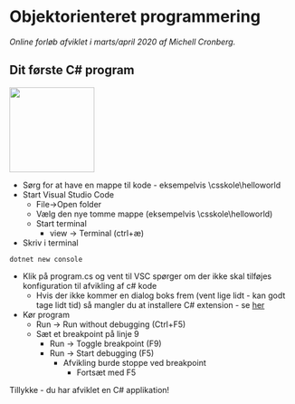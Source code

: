 # Objektorienteret programmering
*Online forløb afviklet i marts/april 2020 af Michell Cronberg.*

## Dit første C\# program

<a href="http://youtu.be/-4eyBPRbwsU?hd=1"><img src="http://cdn.cronberg.dk/kurser/div/youtube.png" width="150"></a>

- Sørg for at have en mappe til kode - eksempelvis \\csskole\\helloworld
- Start Visual Studio Code 
  - File->Open folder
  - Vælg den nye tomme mappe (eksempelvis \\csskole\\helloworld)
  - Start terminal
    - view -> Terminal (ctrl+æ)
- Skriv i terminal

```
dotnet new console 
```
- Klik på program.cs og vent til VSC spørger om der ikke skal tilføjes konfiguration til afvikling af c# kode
  - Hvis der ikke kommer en dialog boks frem (vent lige lidt - kan godt tage lidt tid) så mangler du at installere C# extension - se [her](../Y02InstallationVSC/readme.md)
- Kør program
  - Run -> Run without debugging (Ctrl+F5)
  - Sæt et breakpoint på linje 9
    - Run -> Toggle breakpoint (F9)
    - Run -> Start debugging (F5)
      - Afvikling burde stoppe ved breakpoint
        - Fortsæt med F5
  
Tillykke - du har afviklet en C\# applikation!

